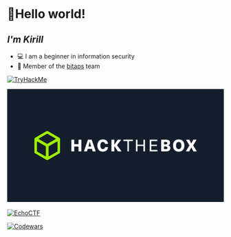 # 👋Hello world!
## _I'm Kirill_



- 💻 I am a beginner in information security
- 🌱 Member of the [bitaps](https://bitaps.com) team

[![TryHackMe](https://tryhackme-badges.s3.amazonaws.com/u6g3n7.png)](https://tryhackme.com/p/u6g3n7)

[![HackTheBox](htb_socialmedia_cover.png)](https://app.hackthebox.com/users/1401252)

[![EchoCTF](https://echoctf.red/profile/1428820/badge)](https://echoctf.red/profile/1428820)

[![Codewars](https://www.codewars.com/users/moznoporusski/badges/micro)]([https://echoctf.red/profile/1428820](https://www.codewars.com/users/moznoporusski))

